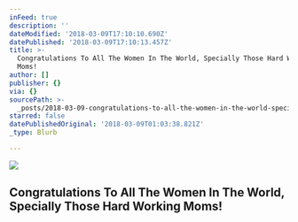 ```yaml
---
inFeed: true
description: ''
dateModified: '2018-03-09T17:10:10.690Z'
datePublished: '2018-03-09T17:10:13.457Z'
title: >-
  Congratulations To All The Women In The World, Specially Those Hard Working
  Moms!
author: []
publisher: {}
via: {}
sourcePath: >-
  _posts/2018-03-09-congratulations-to-all-the-women-in-the-world-specially-tho.md
starred: false
datePublishedOriginal: '2018-03-09T01:03:38.821Z'
_type: Blurb

---
```

![](https://the-grid-user-content.s3-us-west-2.amazonaws.com/6f0fccb8-9234-4d27-87e9-730488cf5c58.jpg)

## **Congratulations To All The Women In The World, Specially Those Hard Working Moms!**
